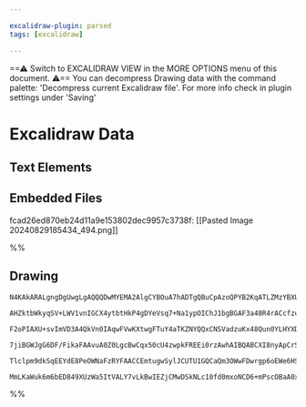 ```yaml
---

excalidraw-plugin: parsed
tags: [excalidraw]

---
```

==⚠  Switch to EXCALIDRAW VIEW in the MORE OPTIONS menu of this document. ⚠== You can decompress Drawing data with the command palette: 'Decompress current Excalidraw file'. For more info check in plugin settings under 'Saving'


# Excalidraw Data
## Text Elements
## Embedded Files
fcad26ed870eb24d11a9e153802dec9957c3738f: [[Pasted Image 20240829185434_494.png]]

%%
## Drawing
```compressed-json
N4KAkARALgngDgUwgLgAQQQDwMYEMA2AlgCYBOuA7hADTgQBuCpAzoQPYB2KqATLZMzYBXUtiRoIACyhQ4zZAHoFAc0JRJQgEYA6bGwC2CgF7N6hbEcK4OCtptbErHALRY8RMpWdx8Q1TdIEfARcZgRmBShcZQUebQBmbQAGGjoghH0EDihmbgBtcDBQMBKIEm4GABYxAHlcQgBxTIAVAFZSAH0AdQAFZQA5IR6eVJLIWEQKwn1opH5SzG5nVoAO

AHZktbWkyqSV+LWV1vnIGCX4ytbtHkP4gDYeVsq7+Na1ypOIChJ1bgBGAF3a48R4rACcfzuWyhd0+kgQhGU0m4dz+V3Wx0KkGsymC3CSn2YUFIbAA1ggAMJsfBsUgVYnWZhwXCBbKjUqaXDYUnKElCDjEKk0ukSBkcJksrJQdmQABmhHw+AAyrA8RJBB4ZRAiSTyV0fpJuHwsdriWSECqYGr0Bryp8+UiOOFcmg/p82MzsGozq6kgSTbzhHAAJLE

F2oPIAXU+svImVD3A4QkVn0IAqwFVwKXtwgFTuY4aTKZNYQQxCNSVadzuKx48Qun0YLHYXDQlWNYwYTFYnH6nDE/3udfBe1hJsIzAAIukoGXuLKCGFPppc8QAKLBTLZQvJ/CfIRwYi4Wfl11rHiVMHnpLvdb+ztEDikxO7z407lztAL/BLktRKBCOGECIAKabKFq8rBAmEiyngxA8HcZZ3ggmgXsQAK4GCCBovEKxJDwxAINgYJgm82AHLhspasw

7jiBGWJgG6DF/FikaFAAvuA0Z0LgcBwCqx50cU4zwpkFREEi0rzAwhAIBQABCXI8nyApCrSFQAMSytpOnshA2AiKyUDBrO+gqrqlLUupEgaX82H2XpBmkEZJkZIp3KBvygpWSK6BihKRmOYZUqufoABiCrKqqdHatSdqFPpwXZKF5nmvqxC/GgHaQE5Lmmal5KWtasWatJuUhaZABKwiOs6/xlUlxmmTUnrev8foNc5FUZGFnBQGFuD6AqPqoJip

Tlclpm9dkSqEEYdE8PeOWNaFzRYFAACCEmtugwSylJCUTU1GQCaQm3OWwFDwrgp6oEWe6HStplrgKG0XVdIS3RALIklQ0k0SSioABrcG8YLaNsaytK8dyVAcfxJExpQA9S+AAJrcJUlQrNodytGCLx3DsuwAlW0lGGwBjcMJkD0AQQh0Uk2hHGCSQE38rNrH8CGrGCHGdXlGTVV5+ZASp5bSbyJCzfNL7FqUUvecK1MmvJ1JfRpFJglrWtapVCDK

MmLKaWuk6m6bED849XUzWa5ItVALY7vLkBwIEZjCMwDSkNLc10fd0mxoNCD6+mPscOBaA0xgHC4JowS3cSDOfNgRBwNwScIJ8sdiWgmfukIUCPnRmdW6UdgAFZETkSqx3AACybCES9ccJ/Oi4IOA7H8BAkHhNTnHsUAA
```
%%